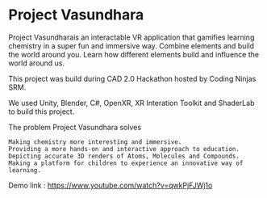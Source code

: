 # **Project Vasundhara**

Project Vasundharais an interactable VR application that gamifies learning chemistry in a super fun and immersive way. Combine elements and build the world around you. Learn how different elements build and influence the world around us.

This project was build during CAD 2.0 Hackathon hosted by Coding Ninjas SRM.

We used Unity, Blender, C#, OpenXR, XR Interation Toolkit and ShaderLab to build this project.

The problem Project Vasundhara solves

    Making chemistry more interesting and immersive.
    Providing a more hands-on and interactive approach to education.
    Depicting accurate 3D renders of Atoms, Molecules and Compounds.
    Making a platform for children to experience an innovative way of learning.

Demo link : https://www.youtube.com/watch?v=qwkPjFJWj1o




